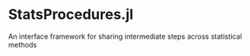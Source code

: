 # StatsProcedures.jl
An interface framework for sharing intermediate steps across statistical methods
